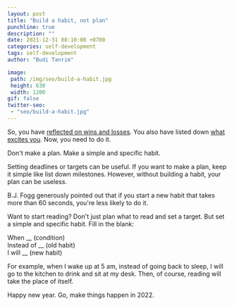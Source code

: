 ```yaml
---
layout: post
title: "Build a habit, not plan"
punchline: true
description: ""
date: 2021-12-31 08:10:00 +0700
categories: self-development
tags: self-development
author: "Budi Tanrim"

image:
 path: /img/seo/build-a-habit.jpg
 height: 630
 width: 1200
gif: false
twitter-seo: 
 - "seo/build-a-habit.jpg"
---
```


So, you have [reflected on wins and losses](https://buditanrim.co/2021/closing-2021-chapter/). You also have listed down [what excites you](https://buditanrim.co/2021/find-what-excites-you/). Now, you need to do it.

Don't make a plan. Make a simple and specific habit.

Setting deadlines or targets can be useful. If you want to make a plan, keep it simple like list down milestones. However, without building a habit, your plan can be useless.

B.J. Fogg generously pointed out that if you start a new habit that takes more than 60 seconds, you're less likely to do it.

Want to start reading? Don't just plan what to read and set a target. But set a simple and specific habit. Fill in the blank:

When __ (condition)<br/>
Instead of __ (old habit)<br/>
I will __ (new habit)<br/>

For example, when I wake up at 5 am, instead of going back to sleep, I will go to the kitchen to drink and sit at my desk. Then, of course, reading will take the place of itself.

Happy new year. Go, make things happen in 2022.